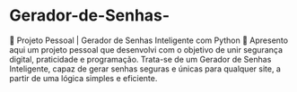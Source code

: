 # Gerador-de-Senhas-
🚀 Projeto Pessoal | Gerador de Senhas Inteligente com Python 🔐 Apresento aqui um projeto pessoal que desenvolvi com o objetivo de unir segurança digital, praticidade e programação. Trata-se de um Gerador de Senhas Inteligente, capaz de gerar senhas seguras e únicas para qualquer site, a partir de uma lógica simples e eficiente. 
